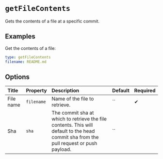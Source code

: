 # `getFileContents`

Gets the contents of a file at a specific commit.

## Examples

Get the contents of a file:

```yaml
type: getFileContents
filename: README.md
```

## Options

| Title | Property | Description | Default | Required |
| :---- | :--- | :---------- | :------ | :------- |
| File name | `filename` | Name of the file to retrieve. | `` | ✔ |
| Sha | `sha` | The commit sha at which to retrieve the file contents. This will default to the head commit sha from the pull request or push payload. | `` |  |

